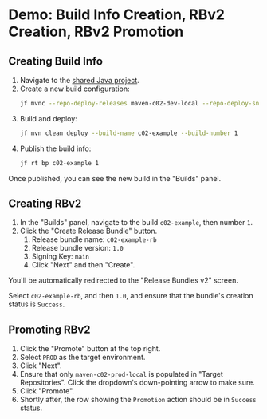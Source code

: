 # Demo: Build Info Creation, RBv2 Creation, RBv2 Promotion

## Creating Build Info

1. Navigate to the [shared Java project](../../common/java).
2. Create a new build configuration:
   ```bash
   jf mvnc --repo-deploy-releases maven-c02-dev-local --repo-deploy-snapshots maven-c02-dev-local
   ```
3. Build and deploy:
   ```bash
   jf mvn clean deploy --build-name c02-example --build-number 1
   ```
4. Publish the build info:
   ```bash
   jf rt bp c02-example 1
   ```

Once published, you can see the new build in the "Builds" panel.

## Creating RBv2

1. In the "Builds" panel, navigate to the build `c02-example`, then number `1`.
2. Click the "Create Release Bundle" button.
   1. Release bundle name: `c02-example-rb`
   2. Release bundle version: `1.0`
   3. Signing Key: `main`
   4. Click "Next" and then "Create".

You'll be automatically redirected to the "Release Bundles v2" screen.

Select `c02-example-rb`, and then `1.0`, and ensure that the bundle's creation status is `Success`.

## Promoting RBv2

1. Click the "Promote" button at the top right.
2. Select `PROD` as the target environment.
3. Click "Next".
4. Ensure that only `maven-c02-prod-local` is populated in "Target Repositories". Click the dropdown's down-pointing
   arrow to make sure.
5. Click "Promote".
6. Shortly after, the row showing the `Promotion` action should be in `Success` status.
